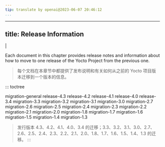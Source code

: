 ```yaml
---
tip: translate by openai@2023-06-07 20:46:12
...
```

---
title: Release Information
--------------------------

|

Each document in this chapter provides release notes and information about how to move to one release of the Yocto Project from the previous one.

> 每个文档在本章节中都提供了发布说明和有关如何从之前的 Yocto 项目版本迁移到一个版本的信息。

::: toctree

migration-general release-4.3 release-4.2 release-4.1 release-4.0 release-3.4 migration-3.3 migration-3.2 migration-3.1 migration-3.0 migration-2.7 migration-2.6 migration-2.5 migration-2.4 migration-2.3 migration-2.2 migration-2.1 migration-2.0 migration-1.8 migration-1.7 migration-1.6 migration-1.5 migration-1.4 migration-1.3

> 发行版本 4.3、4.2、4.1、4.0、3.4 的迁移；3.3、3.2、3.1、3.0、2.7、2.6、2.5、2.4、2.3、2.2、2.1、2.0、1.8、1.7、1.6、1.5、1.4、1.3 的迁移。
> :::
